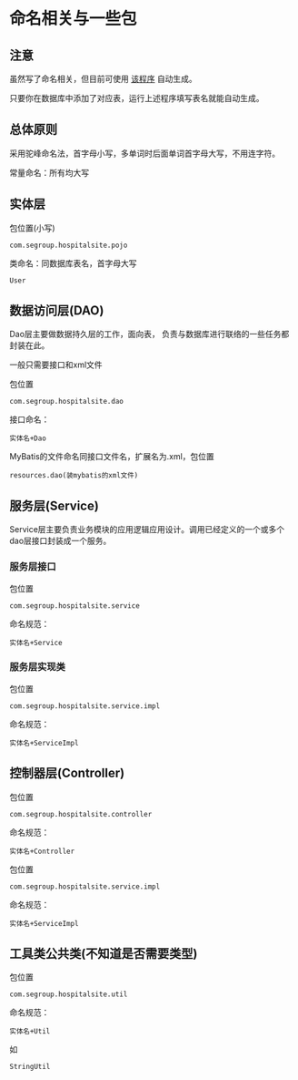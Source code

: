 # 命名相关与一些包
## 注意
虽然写了命名相关，但目前可使用 [该程序](../../src/test/java/com/segroup/hospitalsite/FastAutoGeneratorTest.java) 自动生成。

只要你在数据库中添加了对应表，运行上述程序填写表名就能自动生成。

## 总体原则

采用驼峰命名法，首字母小写，多单词时后面单词首字母大写，不用连字符。

常量命名：所有均大写

## 实体层

包位置(小写)

```
com.segroup.hospitalsite.pojo
```

类命名：同数据库表名，首字母大写

```
User
```

## 数据访问层(DAO)

Dao层主要做数据持久层的工作，面向表， 负责与数据库进行联络的一些任务都封装在此。

一般只需要接口和xml文件

包位置

```
com.segroup.hospitalsite.dao
```

接口命名：

```
实体名+Dao
```

MyBatis的文件命名同接口文件名，扩展名为.xml，包位置

```
resources.dao(装mybatis的xml文件)
```

## 服务层(Service)

Service层主要负责业务模块的应用逻辑应用设计。调用已经定义的一个或多个dao层接口封装成一个服务。

### 服务层接口

包位置

```
com.segroup.hospitalsite.service
```

命名规范：

```
实体名+Service
```

### 服务层实现类

包位置

```
com.segroup.hospitalsite.service.impl
```

命名规范：

```
实体名+ServiceImpl
```

## 控制器层(Controller)

包位置

```
com.segroup.hospitalsite.controller
```

命名规范：

```
实体名+Controller
```

包位置

```
com.segroup.hospitalsite.service.impl
```

命名规范：

```
实体名+ServiceImpl
```

## 工具类公共类(不知道是否需要类型)

包位置

```
com.segroup.hospitalsite.util
```

命名规范：

```
实体名+Util
```

如

```
StringUtil
```